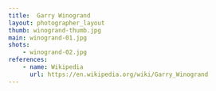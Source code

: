 ```yaml
---
title:  Garry Winogrand
layout: photographer_layout
thumb: winogrand-thumb.jpg
main: winogrand-01.jpg
shots:
    - winogrand-02.jpg
references:
    - name: Wikipedia
      url: https://en.wikipedia.org/wiki/Garry_Winogrand
---
```

